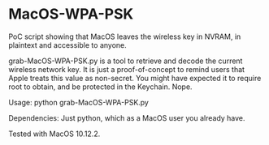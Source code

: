 # MacOS-WPA-PSK
PoC script showing that MacOS leaves the wireless key in NVRAM, in plaintext and accessible to anyone.

grab-MacOS-WPA-PSK.py is a tool to retrieve and decode the current wireless network key.
It is just a proof-of-concept to remind users that Apple treats this value as non-secret.
You might have expected it to require root to obtain, and be protected in the Keychain. Nope.

Usage:
        python grab-MacOS-WPA-PSK.py

Dependencies:
        Just python, which as a MacOS user you already have.

Tested with MacOS 10.12.2.
